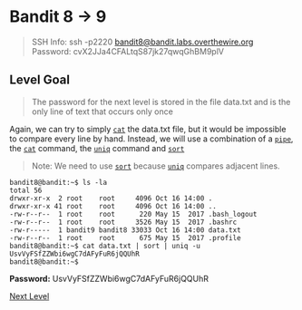 
# Bandit 8 -> 9
> SSH Info: ssh -p2220 bandit8@bandit.labs.overthewire.org  
> Password: cvX2JJa4CFALtqS87jk27qwqGhBM9plV


 ## Level Goal  
>The password for the next level is stored in the file data.txt and is the only line of text that occurs only once


Again, we can try to simply [`cat`](https://en.wikipedia.org/wiki/Cat_(Unix)) the data.txt file, but it would be impossible to compare every line by hand. Instead, we will use a combination of a [`pipe`](http://www.linfo.org/pipes.html), the [`cat`](https://en.wikipedia.org/wiki/Cat_(Unix)) command, the [`uniq`](https://www.computerhope.com/unix/uuniq.htm) command and [`sort`](https://en.wikipedia.org/wiki/Sort_(Unix))
>Note: We need to use [`sort`](https://en.wikipedia.org/wiki/Sort_(Unix)) because [`uniq`](https://www.computerhope.com/unix/uuniq.htm) compares adjacent lines.

```
bandit8@bandit:~$ ls -la
total 56
drwxr-xr-x  2 root    root     4096 Oct 16 14:00 .
drwxr-xr-x 41 root    root     4096 Oct 16 14:00 ..
-rw-r--r--  1 root    root      220 May 15  2017 .bash_logout
-rw-r--r--  1 root    root     3526 May 15  2017 .bashrc
-rw-r-----  1 bandit9 bandit8 33033 Oct 16 14:00 data.txt
-rw-r--r--  1 root    root      675 May 15  2017 .profile
bandit8@bandit:~$ cat data.txt | sort | uniq -u
UsvVyFSfZZWbi6wgC7dAFyFuR6jQQUhR
bandit8@bandit:~$ 

```


**Password:** UsvVyFSfZZWbi6wgC7dAFyFuR6jQQUhR


[Next Level](https://github.com/ShumaherK/Bandit-Writeups/blob/master/Bandit%209%20--%2010/README.md)
